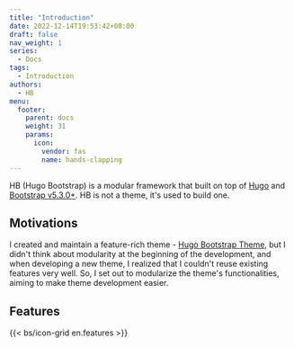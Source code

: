 ```yaml
---
title: "Introduction"
date: 2022-12-14T19:53:42+08:00
draft: false
nav_weight: 1
series:
  - Docs
tags:
  - Introduction
authors:
  - HB
menu:
  footer:
    parent: docs
    weight: 31
    params:
      icon:
        vendor: fas
        name: hands-clapping
---
```


HB (Hugo Bootstrap) is a modular framework that built on top of [Hugo](https://gohugo.io) and [Bootstrap v5.3.0+](https://getbootstrap.com). HB is not a theme, it's used to build one.

## Motivations

I created and maintain a feature-rich theme - [Hugo Bootstrap Theme](https://hbs.razonyang.com/), but I didn't think about modularity at the beginning of the development, and when developing a new theme, I realized that I couldn't reuse existing features very well. So, I set out to modularize the theme's functionalities, aiming to make theme development easier.

## Features

{{< bs/icon-grid en.features >}}
